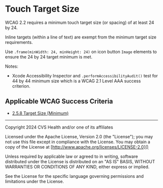 # Touch Target Size

WCAG 2.2 requires a minimum touch target size (or spacing) of at least 24 by 24. 

Inline targets (within a line of text) are exempt from the minimum target size requirements. 

Use `.frame(minWidth: 24, minHeight: 24)` on icon button `Image` elements to ensure the 24 by 24 target minimum is met.

Notes:

- Xcode Accessibility Inspector and `.performAccessibilityAudit()` test for 44 by 44 minimum size which is a WCAG 2.1 Level AAA success criterion.
    
## Applicable WCAG Success Criteria
- [2.5.8 Target Size (Minimum)](https://www.w3.org/WAI/WCAG22/Understanding/target-size-minimum)

----

Copyright 2024 CVS Health and/or one of its affiliates

Licensed under the Apache License, Version 2.0 (the "License");
you may not use this file except in compliance with the License.
You may obtain a copy of the License at
[http://www.apache.org/licenses/LICENSE-2.0]()

Unless required by applicable law or agreed to in writing, software
distributed under the License is distributed on an "AS IS" BASIS,
WITHOUT WARRANTIES OR CONDITIONS OF ANY KIND, either express or implied.

See the License for the specific language governing permissions and
limitations under the License.

